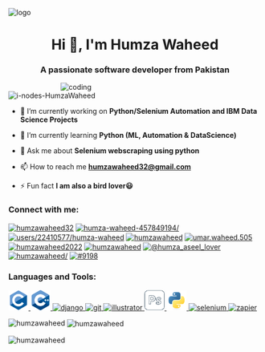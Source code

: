 ![logo](https://github.com/i-nodes-HumzaWaheed/i-nodes-HumzaWaheed/blob/main/Black%20Modern%20Digital%20Marketing%20Banner%20.png)
<h1 align="center">Hi 👋, I'm Humza Waheed</h1>
<h3 align="center">A passionate software developer from Pakistan</h3>

<img align="right" alt="coding" width="400" src="https://camo.githubusercontent.com/cae12fddd9d6982901d82580bdf321d81fb299141098ca1c2d4891870827bf17/68747470733a2f2f6d69726f2e6d656469756d2e636f6d2f6d61782f313336302f302a37513379765349765f7430696f4a2d5a2e676966">

<p align="left"> <img src="https://komarev.com/ghpvc/?username=i-nodes-HumzaWaheed&label=Profile%20views&color=0e75b6&style=flat" alt="i-nodes-HumzaWaheed" /> </p>

- 🔭 I’m currently working on **Python/Selenium Automation and IBM Data Science Projects**

- 🌱 I’m currently learning **Python (ML, Automation & DataScience)**

- 💬 Ask me about **Selenium webscraping using python**

- 📫 How to reach me **humzawaheed32@gmail.com**

- ⚡ Fun fact **I am also a bird lover😃**

<h3 align="left">Connect with me:</h3>
<p align="left">
<a href="https://twitter.com/humzawaheed32" target="blank"><img align="center" src="https://raw.githubusercontent.com/rahuldkjain/github-profile-readme-generator/master/src/images/icons/Social/twitter.svg" alt="humzawaheed32" height="30" width="40" /></a>
<a href="https://linkedin.com/in/humza-waheed-457849194/" target="blank"><img align="center" src="https://raw.githubusercontent.com/rahuldkjain/github-profile-readme-generator/master/src/images/icons/Social/linked-in-alt.svg" alt="humza-waheed-457849194/" height="30" width="40" /></a>
<a href="https://stackoverflow.com/users/users/22410577/humza-waheed" target="blank"><img align="center" src="https://raw.githubusercontent.com/rahuldkjain/github-profile-readme-generator/master/src/images/icons/Social/stack-overflow.svg" alt="users/22410577/humza-waheed" height="30" width="40" /></a>
<a href="https://kaggle.com/humzawaheed" target="blank"><img align="center" src="https://raw.githubusercontent.com/rahuldkjain/github-profile-readme-generator/master/src/images/icons/Social/kaggle.svg" alt="humzawaheed" height="30" width="40" /></a>
<a href="https://fb.com/umar.waheed.505" target="blank"><img align="center" src="https://raw.githubusercontent.com/rahuldkjain/github-profile-readme-generator/master/src/images/icons/Social/facebook.svg" alt="umar.waheed.505" height="30" width="40" /></a>
<a href="https://instagram.com/humzawaheed2022" target="blank"><img align="center" src="https://raw.githubusercontent.com/rahuldkjain/github-profile-readme-generator/master/src/images/icons/Social/instagram.svg" alt="humzawaheed2022" height="30" width="40" /></a>
<a href="https://www.behance.net/humzawaheed" target="blank"><img align="center" src="https://raw.githubusercontent.com/rahuldkjain/github-profile-readme-generator/master/src/images/icons/Social/behance.svg" alt="humzawaheed" height="30" width="40" /></a>
<a href="https://www.youtube.com/c/@humza_aseel_lover" target="blank"><img align="center" src="https://raw.githubusercontent.com/rahuldkjain/github-profile-readme-generator/master/src/images/icons/Social/youtube.svg" alt="@humza_aseel_lover" height="30" width="40" /></a>
<a href="https://www.leetcode.com/humzawaheed/" target="blank"><img align="center" src="https://raw.githubusercontent.com/rahuldkjain/github-profile-readme-generator/master/src/images/icons/Social/leet-code.svg" alt="humzawaheed/" height="30" width="40" /></a>
<a href="https://discord.gg/#9198" target="blank"><img align="center" src="https://raw.githubusercontent.com/rahuldkjain/github-profile-readme-generator/master/src/images/icons/Social/discord.svg" alt="#9198" height="30" width="40" /></a>
</p>

<h3 align="left">Languages and Tools:</h3>
<p align="left"> <a href="https://www.cprogramming.com/" target="_blank" rel="noreferrer"> <img src="https://raw.githubusercontent.com/devicons/devicon/master/icons/c/c-original.svg" alt="c" width="40" height="40"/> </a> <a href="https://www.w3schools.com/cpp/" target="_blank" rel="noreferrer"> <img src="https://raw.githubusercontent.com/devicons/devicon/master/icons/cplusplus/cplusplus-original.svg" alt="cplusplus" width="40" height="40"/> </a> <a href="https://www.djangoproject.com/" target="_blank" rel="noreferrer"> <img src="https://cdn.worldvectorlogo.com/logos/django.svg" alt="django" width="40" height="40"/> </a> <a href="https://git-scm.com/" target="_blank" rel="noreferrer"> <img src="https://www.vectorlogo.zone/logos/git-scm/git-scm-icon.svg" alt="git" width="40" height="40"/> </a> <a href="https://www.adobe.com/in/products/illustrator.html" target="_blank" rel="noreferrer"> <img src="https://www.vectorlogo.zone/logos/adobe_illustrator/adobe_illustrator-icon.svg" alt="illustrator" width="40" height="40"/> </a> <a href="https://www.photoshop.com/en" target="_blank" rel="noreferrer"> <img src="https://raw.githubusercontent.com/devicons/devicon/master/icons/photoshop/photoshop-line.svg" alt="photoshop" width="40" height="40"/> </a> <a href="https://www.python.org" target="_blank" rel="noreferrer"> <img src="https://raw.githubusercontent.com/devicons/devicon/master/icons/python/python-original.svg" alt="python" width="40" height="40"/> </a> <a href="https://www.selenium.dev" target="_blank" rel="noreferrer"> <img src="https://raw.githubusercontent.com/detain/svg-logos/780f25886640cef088af994181646db2f6b1a3f8/svg/selenium-logo.svg" alt="selenium" width="40" height="40"/> </a> <a href="https://zapier.com" target="_blank" rel="noreferrer"> <img src="https://www.vectorlogo.zone/logos/zapier/zapier-icon.svg" alt="zapier" width="40" height="40"/> </a> </p>

<p><img align="left" src="https://github-readme-stats.vercel.app/api/top-langs?username=i-nodes-HumzaWaheed&show_icons=true&locale=en&layout=compact" alt="humzawaheed" /></p>

<p>&nbsp;<img align="center" src="https://github-readme-stats.vercel.app/api?username=i-nodes-HumzaWaheed&show_icons=true&locale=en" alt="humzawaheed" /></p>

<p><img align="center" src="https://github-readme-streak-stats.herokuapp.com/?user=i-nodes-HumzaWaheed&" alt="humzawaheed" /></p>

